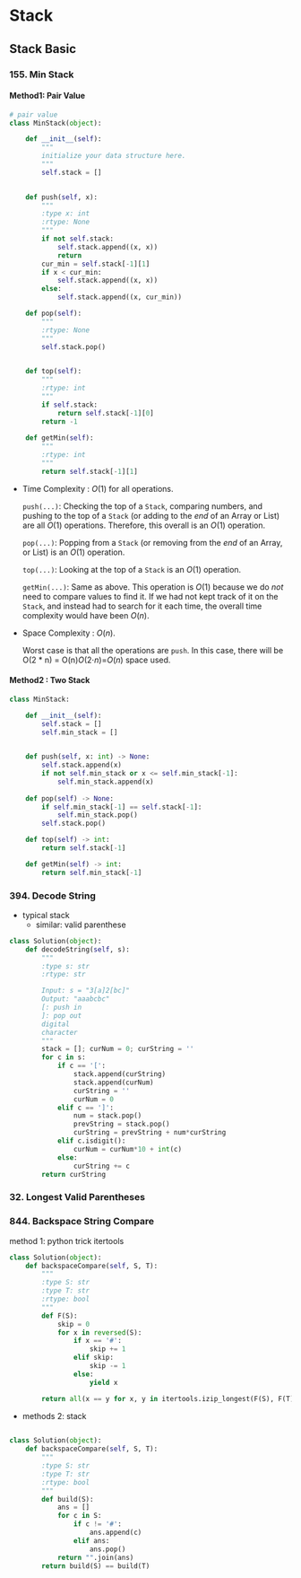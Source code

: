 # Stack 

## Stack Basic 

### 155. Min Stack 

#### Method1: Pair Value 

```python
# pair value 
class MinStack(object):

    def __init__(self):
        """
        initialize your data structure here.
        """
        self.stack = []
        

    def push(self, x):
        """
        :type x: int
        :rtype: None
        """
        if not self.stack:
            self.stack.append((x, x))
            return 
        cur_min = self.stack[-1][1]
        if x < cur_min:
            self.stack.append((x, x))
        else:
            self.stack.append((x, cur_min))

    def pop(self):
        """
        :rtype: None
        """ 
        self.stack.pop()
        

    def top(self):
        """
        :rtype: int
        """
        if self.stack:
            return self.stack[-1][0]
        return -1
    
    def getMin(self):
        """
        :rtype: int
        """
        return self.stack[-1][1]
```

- Time Complexity : *O*(1) for all operations.

  `push(...)`: Checking the top of a `Stack`, comparing numbers, and pushing to the top of a `Stack` (or adding to the *end* of an Array or List) are all *O*(1) operations. Therefore, this overall is an *O*(1) operation.

  `pop(...)`: Popping from a `Stack` (or removing from the *end* of an Array, or List) is an *O*(1) operation.

  `top(...)`: Looking at the top of a `Stack` is an *O*(1) operation.

  `getMin(...)`: Same as above. This operation is *O*(1) because we do *not* need to compare values to find it. If we had not kept track of it on the `Stack`, and instead had to search for it each time, the overall time complexity would have been *O*(*n*).

- Space Complexity : *O*(*n*).

  Worst case is that all the operations are `push`. In this case, there will be O(2 * n) = O(n)*O*(2⋅*n*)=*O*(*n*) space used.

#### Method2 : Two Stack 

```python
class MinStack:

    def __init__(self):
        self.stack = []
        self.min_stack = []        
        

    def push(self, x: int) -> None:
        self.stack.append(x)
        if not self.min_stack or x <= self.min_stack[-1]:
            self.min_stack.append(x)
    
    def pop(self) -> None:
        if self.min_stack[-1] == self.stack[-1]:
            self.min_stack.pop()
        self.stack.pop()

    def top(self) -> int:
        return self.stack[-1]

    def getMin(self) -> int:
        return self.min_stack[-1]
```

### 394. Decode String

- typical stack 
  - similar: valid parenthese 

```python 
class Solution(object):
    def decodeString(self, s):
        """
        :type s: str
        :rtype: str

        Input: s = "3[a]2[bc]"
        Output: "aaabcbc"
        [: push in 
        ]: pop out
        digital 
        character 
        """
        stack = []; curNum = 0; curString = ''
        for c in s:
            if c == '[':
                stack.append(curString)
                stack.append(curNum)
                curString = ''
                curNum = 0
            elif c == ']':
                num = stack.pop()
                prevString = stack.pop()
                curString = prevString + num*curString
            elif c.isdigit():
                curNum = curNum*10 + int(c)
            else:
                curString += c
        return curString
```

### 32. Longest Valid Parentheses



### 844. Backspace String Compare

method 1: python trick itertools 

```python
class Solution(object):
    def backspaceCompare(self, S, T):
        """
        :type S: str
        :type T: str
        :rtype: bool
        """
        def F(S):
            skip = 0
            for x in reversed(S):
                if x == '#':
                    skip += 1
                elif skip:
                    skip -= 1
                else:
                    yield x

        return all(x == y for x, y in itertools.izip_longest(F(S), F(T)))
```

- methods 2:  stack 

```python
    
class Solution(object):
    def backspaceCompare(self, S, T):
        """
        :type S: str
        :type T: str
        :rtype: bool
        """
        def build(S):
            ans = []
            for c in S:
                if c != '#':
                    ans.append(c)
                elif ans:
                    ans.pop()
            return "".join(ans)
        return build(S) == build(T)
```


